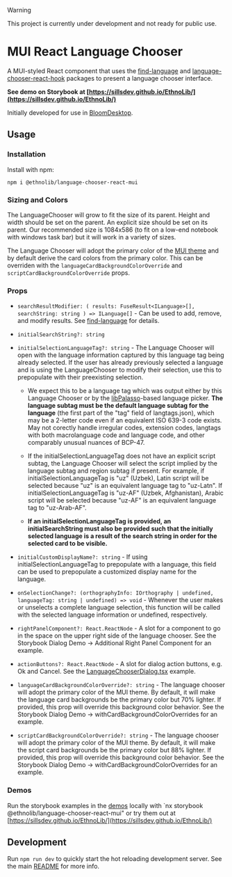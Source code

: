 > [!warning]
> This project is currently under development and not ready for public use.

# MUI React Language Chooser

A MUI-styled React component that uses the [find-language](../../common/find-language/README.md) and [language-chooser-react-hook](../common/language-chooser-react-hook/README.md) packages to present a language chooser interface.

**See demo on Storybook at [https://sillsdev.github.io/EthnoLib/](https://sillsdev.github.io/EthnoLib/)**

Initially developed for use in [BloomDesktop](https://github.com/BloomBooks/BloomDesktop).

## Usage

### Installation

Install with npm:

```
npm i @ethnolib/language-chooser-react-mui
```

### Sizing and Colors

The LanguageChooser will grow to fit the size of its parent. Height and width should be set on the parent. An explicit size should be set on its parent. Our recommended size is 1084x586 (to fit on a low-end notebook with windows task bar) but it will work in a variety of sizes.

The Language Chooser will adopt the primary color of the [MUI theme](https://mui.com/material-ui/customization/theming/) and by default derive the card colors from the primary color. This can be overriden with the `languageCardBackgroundColorOverride` and `scriptCardBackgroundColorOverride` props.

### Props

- `searchResultModifier: (
  results: FuseResult<ILanguage>[],
  searchString: string
) => ILanguage[]` - Can be used to add, remove, and modify results. See [find-language](../../common/find-language/README.md) for details.
- `initialSearchString?: string`
- `initialSelectionLanguageTag?: string` - The Language Chooser will open with the language information captured by this language tag being already selected. If the user has already previously selected a language and is using the LanguageChooser to modify their selection, use this to prepopulate with their preexisting selection.

  - We expect this to be a language tag which was output either by this Language Chooser or by the [libPalasso](https://github.com/sillsdev/libpalaso)-based language picker. **The language subtag must be the default language subtag for the language** (the first part of the "tag" field of langtags.json), which may be a 2-letter code even if an equivalent ISO 639-3 code exists. May not corectly handle irregular codes, extension codes, langtags with both macrolanguage code and language code, and other comparably unusual nuances of BCP-47.

  - If the initialSelectionLanguageTag does not have an explicit script subtag, the Language Chooser will select the script implied by the language subtag and region subtag if present. For example, if initialSelectionLanguageTag is "uz" (Uzbek), Latin script will be selected because "uz" is an equivalent language tag to "uz-Latn". If initialSelectionLanguageTag is "uz-AF" (Uzbek, Afghanistan), Arabic script will be selected because "uz-AF" is an equivalent language tag to "uz-Arab-AF".

  - **If an initialSelectionLanguageTag is provided, an initialSearchString must also be provided such that the initially selected language is a result of the search string in order for the selected card to be visible.**

- `initialCustomDisplayName?: string` - If using initialSelectionLanguageTag to prepopulate with a language, this field can be used to prepopulate a customized display name for the language.
- `onSelectionChange?: (orthographyInfo: IOrthography | undefined, languageTag: string | undefined) => void` - Whenever the user makes or unselects a complete language selection, this function will be called with the selected language information or undefined, respectively.
- `rightPanelComponent?: React.ReactNode` - A slot for a component to go in the space on the upper right side of the language chooser. See the Storybook Dialog Demo -> Additional Right Panel Component for an example.
- `actionButtons?: React.ReactNode` - A slot for dialog action buttons, e.g. Ok and Cancel. See the [LanguageChooserDialog.tsx](./src/demos/LanguageChooserDialog.tsx) example.
- `languageCardBackgroundColorOverride?: string` - The language chooser will adopt the primary color of the MUI theme. By default, it will make the language card backgrounds be the primary color but 70% lighter. If provided, this prop will override this background color behavior. See the Storybook Dialog Demo -> withCardBackgroundColorOverrides for an example.
- `scriptCardBackgroundColorOverride?: string` - The language chooser will adopt the primary color of the MUI theme. By default, it will make the script card backgrounds be the primary color but 88% lighter. If provided, this prop will override this background color behavior. See the Storybook Dialog Demo -> withCardBackgroundColorOverrides for an example.

### Demos

Run the storybook examples in the [demos](./src/demos/) locally with `nx storybook @ethnolib/language-chooser-react-mui" or try them out at [https://sillsdev.github.io/EthnoLib/](https://sillsdev.github.io/EthnoLib/)

## Development

Run `npm run dev` to quickly start the hot reloading development server. See the main [README](../../../../README.md) for more info.
